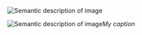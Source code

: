 ![Semantic description of image](https://gitlab.com/myriadrf/limeip_hdl/-/blob/main/gt_channel/doc/block_diagrams.svg "Image Title")

![Semantic description of image](https://gitlab.com/myriadrf/limeip_hdl/-/blob/main/gt_channel/doc/block_diagrams.png)*My caption*